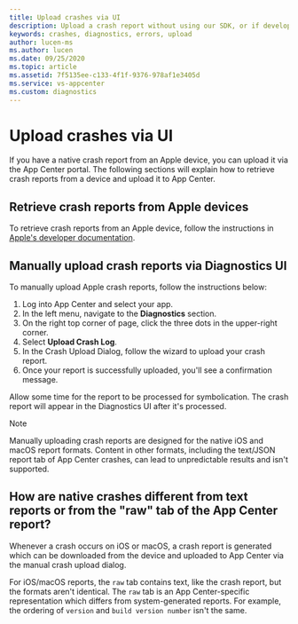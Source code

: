 ```yaml
---
title: Upload crashes via UI
description: Upload a crash report without using our SDK, or if developing for a custom platform.
keywords: crashes, diagnostics, errors, upload
author: lucen-ms
ms.author: lucen
ms.date: 09/25/2020
ms.topic: article
ms.assetid: 7f5135ee-c133-4f1f-9376-978af1e3405d
ms.service: vs-appcenter
ms.custom: diagnostics
---
```


# Upload crashes via UI
If you have a native crash report from an Apple device, you can upload it via the App Center portal. The following sections will explain how to retrieve crash reports from a device and upload it to App Center.

## Retrieve crash reports from Apple devices
To retrieve crash reports from an Apple device, follow the instructions in [Apple's developer documentation](https://developer.apple.com/documentation/xcode/diagnosing_issues_using_crash_reports_and_device_logs/acquiring_crash_reports_and_diagnostic_logs).

## Manually upload crash reports via Diagnostics UI
To manually upload Apple crash reports, follow the instructions below:

1. Log into App Center and select your app.
2. In the left menu, navigate to the **Diagnostics** section.
3. On the right top corner of page, click the three dots in the upper-right corner.
4. Select **Upload Crash Log**.
5. In the Crash Upload Dialog, follow the wizard to upload your crash report.
6. Once your report is successfully uploaded, you'll see a confirmation message.

Allow some time for the report to be processed for symbolication. The crash report will appear in the Diagnostics UI after it's processed.

> [!NOTE]
> Manually uploading crash reports are designed for the native iOS and macOS report formats. Content in other formats, including the text/JSON report tab of App Center crashes, can lead to unpredictable results and isn't supported.

## How are native crashes different from text reports or from the "raw" tab of the App Center report?
Whenever a crash occurs on iOS or macOS, a crash report is generated which can be downloaded from the device and uploaded to App Center via the manual crash upload dialog.

For iOS/macOS reports, the `raw` tab contains text, like the crash report, but the formats aren't identical. The `raw` tab is an App Center-specific representation which differs from system-generated reports. For example, the ordering of `version` and `build version number` isn't the same.
